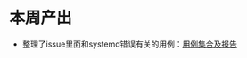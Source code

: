 # 本周产出

- 整理了issue里面和systemd错误有关的用例：[用例集合及报告](https://github.com/vegetable-yx/PLCT_test0/tree/main/issue%E9%94%99%E8%AF%AF_systemd%E9%94%99%E8%AF%AF)